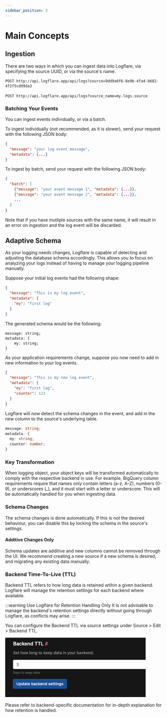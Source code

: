 ```yaml
---
sidebar_position: 3
---
```


# Main Concepts

## Ingestion

There are two ways in which you can ingest data into Logflare, via specifying the source UUID, or via the source's name.

```
POST http://api.logflare.app/api/logs?source=9dd9a6f6-8e9b-4fa4-b682-4f2f5cd99da3

POST http://api.logflare.app/api/logs?source_name=my.logs.source
```

### Batching Your Events

You can ingest events individually, or via a batch.

To ingest individually (not recommended, as it is slower), send your request with the following JSON body:

```json
{
  "message": "your log event message",
  "metadata": {...}
}
```

To ingest by batch, send your request with the following JSON body:

```json
{
  "batch": [
    {"message": "your event message 1", "metadata": {...}},
    {"message": "your event message 2", "metadata": {...}},
    ...
  ]
}
```

Note that if you have mutliple sources with the same name, it will result in an error on ingestion and the log event will be discarded.

## Adaptive Schema

As your logging needs changes, Logflare is capable of detecting and adjusting the database schema accordingly. This allows you to focus on analyzing your logs instead of having to manage your logging pipeline manually.

Suppose your initial log events had the following shape:

```json
{
  "message": "This is my log event",
  "metadata": {
    "my": "first log"
  }
}
```

The generated schema would be the following:

```
message: string;
metadata: {
    my: string;
}
```

As your application requirements change, suppose you now need to add in new information to your log events.

```json
{
  "message": "This is my new log event",
  "metadata": {
    "my": "first log",
    "counter": 123
  }
}
```

Logflare will now detect the schema changes in the event, and add in the new column to the source's underlying table.

```ts
message: string;
metadata: {
  my: string;
  counter: number;
}
```

### Key Transformation

When logging object, your object keys will be transformed automatically to comply with the respective backend in use. For example, BigQuery column requirements require that names only contain letters (a-z, A-Z), numbers (0-9), or underscores (\_), and it must start with a letter or underscore. This will be automatically handled for you when ingesting data.

### Schema Changes

The schema changes is done automatically. If this is not the desired behaviour, you can disable this by locking the schema in the source's settings.

#### Additive Changes Only

Schema updates are additive and new columns cannot be removed through the UI. We recommend creating a new source if a new schema is desired, and migrating any existing data manually.

### Backend Time-To-Live (TTL)

Backend TTL refers to how long data is retained wtihin a given backend. Logflare will manage the retention settings for each backend where available.


:::warning Use Logflare for Retention Handling Only
It is not advisable to manage the backend's retention settings directly without going through Logflare, as conflicts may arise.
:::


You can configure the Backend TTL via source settings under Source > Edit > Backend TTL.

![Backend TTL Setting](./backend-ttl.png)

Please refer to backend-specific documentation for in-depth explanation for how retention is handled.
